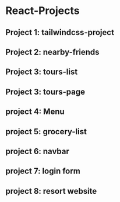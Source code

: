 # React-Projects

## Project 1: tailwindcss-project

## Project 2: nearby-friends

## Project 3: tours-list

## Project 3: tours-page

## project 4: Menu

## project 5: grocery-list

## project 6: navbar

## project 7: login form

## project 8: resort website
